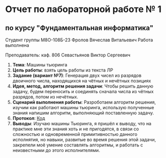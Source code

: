 # Отчет по лабораторной работе № 1
## по курсу "Фундаментальная информатика"

Студент группы М8О-108Б-23 Фролов Вячеслав Витальевич
Работа выполнена 

Преподаватель: каф. 806 Севастьянов Виктор Сергеевич

1. **Тема**: Машины тьюринга
2. **Цель работы**: взять цель работы из текста ЛР
3. **Задание (вариант №7)**: Генерация двух чисел из разрядов двоичного числа, находящихся на чётных и нечётных позициях
4. **Идея, метод, алгоритм решения задачи**: Чтобы решить данную задачу, будем переносить и соединять сначала числа из чётных разрядов, потом из нечётных.
5. **Сценарий выполнения работы**: Разроботаем алгоритм решения, изучим как работают машины тьюринга, использую полученные знания напишим алгоритм, выполняющий поставленную задачу.
6. **Протокол**: [Код]()
7. **Выводы**: Изучаю машины Тьюринга, я пришёл к выводу, что на практике мне эти знания хоть и не пригодятся, в связи со сложностью и одновременной примитивностью данного исполнятия, но навыки, развитые во время решения этой задачи, закрепели моё умение составлять алгоритмы, и работать с неизвестными до этого исполнителями.
